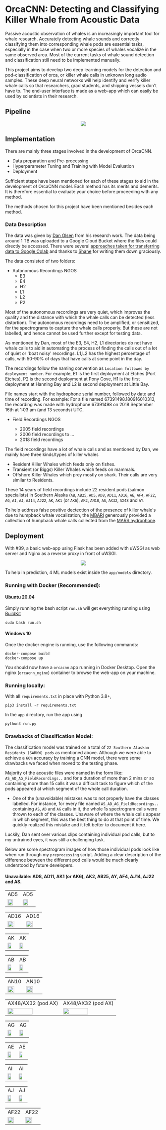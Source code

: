 # OrcaCNN: Detecting and Classifying Killer Whale from Acoustic Data

Passive acoustic observation of whales is an increasingly important tool for whale research. Accurately detecting whale sounds and correctly classifying them into corresponding whale pods are essential tasks, especially in the case when two or more species of whales vocalize in the same observed area. Most of the current tasks of whale sound detection and classification still need to be implemented manually.

This project aims to develop two deep learning models for the detection and pod-classification of orca, or killer whale calls in unknown long audio samples. These deep neural networks will help identify and verify killer whale calls so that researchers, grad students, and shipping vessels don't have to. The end-user interface is made as a web-app which can easily be used by scientists in their research.

## Pipeline

<p align = "center">
<img src = assets/pipeline.jpg>
</p>

## Implementation

There are mainly three stages involved in the development of OrcaCNN.

- Data preparation and Pre-processing
- Hyperparameter Tuning and Training with Model Evaluation
- Deployment

Sufficient steps have been mentioned for each of these stages to aid in the development of OrcaCNN model. Each method has its merits and demerits. It is therefore essential to evaluate your choice before proceeding with any method.

The methods chosen for this project have been mentioned besides each method.


### Data Description

The data was given by [Dan Olsen](https://www.zegrahm.com/field-leaders/dan-olsen) from his research work. The data being around 1 TB was uploaded to a Google Cloud Bucket where the files could directly be accessed. There were several [approaches taken for transferring data to Google Colab](https://github.com/axiom-data-science/OrcaCNN/wiki/Transferring-data#approaches-taken-for-transferring-data-to-google-and-making-it-available-in-colab) and thanks to [Shane](https://github.com/shane-axiom) for writing them down graciously.

The data consisted of two folders:

- Autonomous Recordings NGOS
  - E3
  - E4
  - H2
  - L1
  - L2
  - P2

Most of the autonomous recordings are very quiet, which improves the quality and the distance with which the whale calls can be detected (less distortion). The autonomous recordings need to be amplified, or sensitized, for the spectrograms to capture the whale calls properly. But these are not labelled, and hence cannot be used further except for testing data.

As mentioned by Dan, most of the E3, E4, H2, L1 directories do not have whale calls to aid in automating the process of finding the calls out of a lot of quiet or 'boat noisy' recordings. L1,L2 has the highest percentage of calls, with 50-90% of days that have calls at some point in the day.

The recordings follow the naming convention as `Location followed by deployment number`. For example,
E1 is the first deployment at Etches (Port Etches), P2 is the second deployment at Pony Cove, H1 is the first deployment at Hanning Bay and L2 is second deployment at Little Bay.

File names start with the [hydrophone](https://en.wikipedia.org/wiki/Hydrophone) serial number, followed by date and time of recording. For example: For a file named 67391498.180916010313, the recording was made with hydrophone 67391498 on 2018 September 16th at 1:03 am (and 13 seconds) UTC.

- Field Recordings NGOS

  - 2005 field recordings
  - 2006 field recordings
  to ...
  - 2018 field recordings

The field recordings have a lot of whale calls and as mentioned by Dan, we mainly have three kinds/types of killer whales

- Resident Killer Whales which feeds only on fishes. 
- Transient (or Biggs) Killer Whales which feeds on mammals.
- Offshore Killer Whales which prey mostly on shark. Their calls are very similar to Residents.

These 14 years of field recordings include 22 resident pods (salmon specialists) in Southern Alaska (`AB`, `AB25`, `AD5`, `AD8`, `AD11`, `AD16`, `AE`, `AF4`, `AF22`, `AG`, `AI`, `AJ`, `AJ14`, `AJ22`, `AK`, `AK1` (or `AK6`), `AK2`, `AN10`, `AS`, `AX32`, `AX48` and `AY`.

To help address false positive dectection of the presence of killer whale's due to humpback whale vocalization, the [MBARI](https://www.mbari.org/) generously provided a collection of humpback whale calls collected from the [MARS hydrophone](https://www.mbari.org/technology/solving-challenges/persistent-presence/mars-hydrophone/).


## Deployment

With #39, a basic web-app using Flask has been added with uWSGI as web server and Nginx as a reverse proxy in front of uWSGI.

<p align = "center">
<img src = assets/23.png>
</p>

To help in prediction, 4 ML models exist inside the `app/models` directory. 

### Running with Docker (Recommended):

#### Ubuntu 20.04

Simply running the bash script `run.sh` will get everything running using [BuildKit](https://docs.docker.com/develop/develop-images/build_enhancements/)

```
sudo bash run.sh
```

#### Windows 10

Once the docker engine is running, use the following commands:

```
docker-compose build
docker-compose up
```

You should now have a `orcacnn` app running in Docker Desktop. Open the nginx (`orcacnn_nginx`) container to browse the web-app on your machine.

### Running locally:

With all `requirements.txt` in place with Python 3.8+,

```
pip3 install -r requirements.txt
```

In the `app` directory, run the app using

```
python3 run.py
```

### Drawbacks of Classification Model:

The classification model was trained on a total of `22 Southern Alaskan Residents (SARKW) pods` as mentioned above. Although we were able to achieve a `66%` accuracy by training a CNN model, there were some drawbacks we faced when  moved to the testing phase.

Majority of the acoustic files were named in the form like: `AS_AD_AG_FieldRecordings..` and for a duration of more than 2 mins or so containing more than 15 calls it was a difficult task to figure which of the pods appeared at which segment of the whole call duration. 

- One of the (unavoidable) mistakes was to not properly have the classes labelled. For instance, for every file named `AS_AD_AG_FieldRecordings..` containing `AS`, `AD` and `AG` calls in it, the whole 1s spectrogram calls were thrown to each of the classes. Unaware of where the whale calls appear in which segment, this was the best thing to do at that point of time. We quickly realized this mistake and it felt better to document it here.

Luckily, Dan sent over various clips containing individual pod calls, but to my untrained eyes, it was still a challenging task.

Below are some spectrogram images of how those individual pods look like when run through my `preprocessing` script. Adding a clear description of the difference between the different pod calls would be much clearly understood by future developers.

#### Unavailable: AD8, AD11, AK1 (or AK6), AK2, AB25, AY, AF4, AJ14, AJ22 and AS.


<!-- ### AD5 -->

<table>
  <tr>
    <td>AD5</td>
    <td>AD5</td>
  </tr>
  <tr>
    <td><img src="assets/1.png" width="70%"></td>
    <td><img src="assets/2.png" width="70%"></td>
  </tr>
 </table>


<!-- ### AD16 -->

<table>
  <tr>
    <td>AD16</td>
    <td>AD16</td>
  </tr>
  <tr>
    <td><img src="assets/3.png" width="70%"></td>
    <td><img src="assets/4.png" width="70%"></td>
  </tr>
 </table>


<!-- ### AK -->

<table>
  <tr>
    <td>AK</td>
    <td>AK</td>
  </tr>
  <tr>
    <td><img src="assets/5.png" width="70%"></td>
    <td><img src="assets/6.png" width="70%"></td>
  </tr>
 </table>


<!-- ### AB -->

<table>
  <tr>
    <td>AB</td>
    <td>AB</td>
  </tr>
  <tr>
    <td><img src="assets/9.png" width="70%"></td>
    <td><img src="assets/10.png" width="70%"></td>
  </tr>
 </table>


<!-- ### AN10 -->

<table>
  <tr>
    <td>AN10</td>
    <td>AN10</td>
  </tr>
  <tr>
    <td><img src="assets/19.png" width="70%"></td>
    <td><img src="assets/20.png" width="70%"></td>
  </tr>
 </table>


<!-- ### AX48/AX32 (pod AX) -->


<table>
  <tr>
    <td>AX48/AX32 (pod AX)</td>
    <td>AX48/AX32 (pod AX)</td>
  </tr>
  <tr>
    <td><img src="assets/13.png" width="70%"></td>
    <td><img src="assets/14.png" width="70%"></td>
  </tr>
 </table>


<!-- ### AG -->

<table>
  <tr>
    <td>AG</td>
    <td>AG</td>
  </tr>
  <tr>
    <td><img src="assets/11.png" width="70%"></td>
    <td><img src="assets/12.png" width="70%"></td>
  </tr>
 </table>


<!-- ### AE -->

<table>
  <tr>
    <td>AE</td>
    <td>AE</td>
  </tr>
  <tr>
    <td><img src="assets/7.png" width="70%"></td>
    <td><img src="assets/8.png" width="70%"></td>
  </tr>
 </table>


<!-- ### AI -->

<table>
  <tr>
    <td>AI</td>
    <td>AI</td>
  </tr>
  <tr>
    <td><img src="assets/15.png" width="70%"></td>
    <td><img src="assets/16.png" width="70%"></td>
  </tr>
 </table>


<!-- ### AJ -->

<table>
  <tr>
    <td>AJ</td>
    <td>AJ</td>
  </tr>
  <tr>
    <td><img src="assets/17.png" width="70%"></td>
    <td><img src="assets/18.png" width="70%"></td>
  </tr>
 </table>


<!-- ### AF22 -->

<table>
  <tr>
    <td>AF22</td>
    <td>AF22</td>
  </tr>
  <tr>
    <td><img src="assets/21.png" width="70%"></td>
    <td><img src="assets/22.png" width="70%"></td>
  </tr>
 </table>

